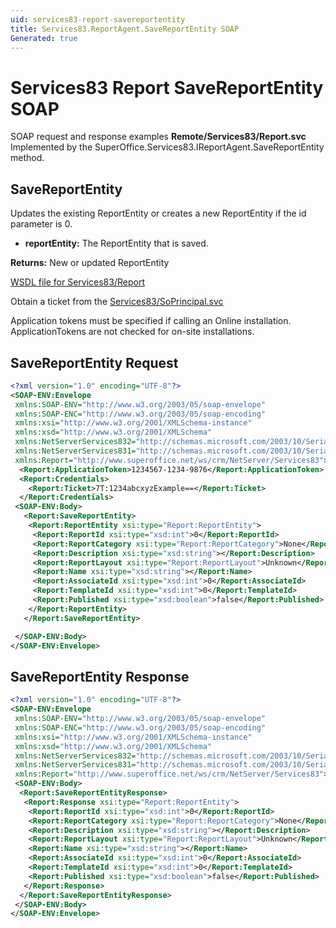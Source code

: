 ```yaml
---
uid: services83-report-savereportentity
title: Services83.ReportAgent.SaveReportEntity SOAP
Generated: true
---
```


# Services83 Report SaveReportEntity SOAP

SOAP request and response examples **Remote/Services83/Report.svc**
Implemented by the <see cref="M:SuperOffice.Services83.IReportAgent.SaveReportEntity">SuperOffice.Services83.IReportAgent.SaveReportEntity</see> method.

## SaveReportEntity

Updates the existing ReportEntity or creates a new ReportEntity if the id parameter is 0.

* **reportEntity:** The ReportEntity that is saved.

**Returns:** New or updated ReportEntity


[WSDL file for Services83/Report](../Services83-Report.md)

Obtain a ticket from the [Services83/SoPrincipal.svc](../SoPrincipal/SoPrincipal.md)

Application tokens must be specified if calling an Online installation. ApplicationTokens are not checked for on-site installations.

## SaveReportEntity Request

```xml
<?xml version="1.0" encoding="UTF-8"?>
<SOAP-ENV:Envelope
 xmlns:SOAP-ENV="http://www.w3.org/2003/05/soap-envelope"
 xmlns:SOAP-ENC="http://www.w3.org/2003/05/soap-encoding"
 xmlns:xsi="http://www.w3.org/2001/XMLSchema-instance"
 xmlns:xsd="http://www.w3.org/2001/XMLSchema"
 xmlns:NetServerServices832="http://schemas.microsoft.com/2003/10/Serialization/Arrays"
 xmlns:NetServerServices831="http://schemas.microsoft.com/2003/10/Serialization/"
 xmlns:Report="http://www.superoffice.net/ws/crm/NetServer/Services83">
  <Report:ApplicationToken>1234567-1234-9876</Report:ApplicationToken>
  <Report:Credentials>
    <Report:Ticket>7T:1234abcxyzExample==</Report:Ticket>
  </Report:Credentials>
 <SOAP-ENV:Body>
   <Report:SaveReportEntity>
    <Report:ReportEntity xsi:type="Report:ReportEntity">
     <Report:ReportId xsi:type="xsd:int">0</Report:ReportId>
     <Report:ReportCategory xsi:type="Report:ReportCategory">None</Report:ReportCategory>
     <Report:Description xsi:type="xsd:string"></Report:Description>
     <Report:ReportLayout xsi:type="Report:ReportLayout">Unknown</Report:ReportLayout>
     <Report:Name xsi:type="xsd:string"></Report:Name>
     <Report:AssociateId xsi:type="xsd:int">0</Report:AssociateId>
     <Report:TemplateId xsi:type="xsd:int">0</Report:TemplateId>
     <Report:Published xsi:type="xsd:boolean">false</Report:Published>
    </Report:ReportEntity>
   </Report:SaveReportEntity>

 </SOAP-ENV:Body>
</SOAP-ENV:Envelope>

```


## SaveReportEntity Response

```xml
<?xml version="1.0" encoding="UTF-8"?>
<SOAP-ENV:Envelope
 xmlns:SOAP-ENV="http://www.w3.org/2003/05/soap-envelope"
 xmlns:SOAP-ENC="http://www.w3.org/2003/05/soap-encoding"
 xmlns:xsi="http://www.w3.org/2001/XMLSchema-instance"
 xmlns:xsd="http://www.w3.org/2001/XMLSchema"
 xmlns:NetServerServices832="http://schemas.microsoft.com/2003/10/Serialization/Arrays"
 xmlns:NetServerServices831="http://schemas.microsoft.com/2003/10/Serialization/"
 xmlns:Report="http://www.superoffice.net/ws/crm/NetServer/Services83">
 <SOAP-ENV:Body>
  <Report:SaveReportEntityResponse>
   <Report:Response xsi:type="Report:ReportEntity">
    <Report:ReportId xsi:type="xsd:int">0</Report:ReportId>
    <Report:ReportCategory xsi:type="Report:ReportCategory">None</Report:ReportCategory>
    <Report:Description xsi:type="xsd:string"></Report:Description>
    <Report:ReportLayout xsi:type="Report:ReportLayout">Unknown</Report:ReportLayout>
    <Report:Name xsi:type="xsd:string"></Report:Name>
    <Report:AssociateId xsi:type="xsd:int">0</Report:AssociateId>
    <Report:TemplateId xsi:type="xsd:int">0</Report:TemplateId>
    <Report:Published xsi:type="xsd:boolean">false</Report:Published>
   </Report:Response>
  </Report:SaveReportEntityResponse>
 </SOAP-ENV:Body>
</SOAP-ENV:Envelope>

```

